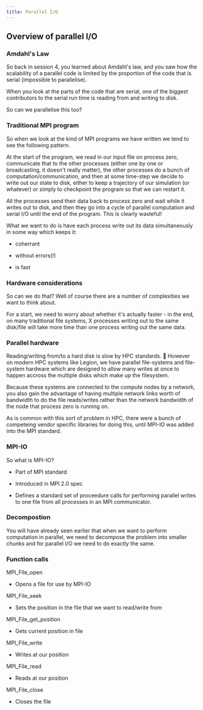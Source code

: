 ```yaml
---
title: Parallel I/O
---
```


## Overview of parallel I/O

### Amdahl's Law

So back in session 4, you learned about Amdahl's law, and you saw how the scalability of a parallel code is limited by the proportion of the code that is serial (impossible to parallelise).

When you look at the parts of the code that are serial, one of the biggest contributors to the serial run time is reading from and writing to disk.

So can we parallelise this too?

### Traditional MPI program

So when we look at the kind of MPI programs we have written we tend to see the following pattern.

At the start of the program, we read in our input file on process zero, communicate that to the other processes (either one by one or broadcasting, it doesn't really matter), the other processes do a bunch of computation/communication, and then at some time-step we decide to write out our state to disk, either to keep a trajectory of our simulation (or whatever) or simply to checkpoint the program so that we can restart it.

All the processes send their data back to process zero and wait while it writes out to disk, and then they go into a cycle of parallel computation and serial I/O until the end of the program.  This is clearly wasteful!

What we want to do is have each process write out its data simultaneously in some way which keeps it:

* coherrant

* without errors(!)

* is fast

### Hardware considerations

So can we do that?  Well of course there are a number of complexities we want to think about.

For a start, we need to worry about whether it's actually faster - in the end, on many traditional file systems, X processes writing out to the same disk/file will take more time than one process writing out the same data.

### Parallel hardware

Reading/writing from/to a hard disk is slow by HPC standards.

However on modern HPC systems like Legion, we have parallel file-systems and file-system hardware which are designed to allow many writes at once to happen accross the multiple disks which make up the filesystem.

Because these systems are connected to the compute nodes by a network, you also gain the advantage of having multiple network links worth of bandwidth to do the file reads/writes rather than the network bandwidth of the node that process zero is running on.

As is common with this sort of problem in HPC, there were a bunch of competeing vendor specific libraries for doing this, until MPI-IO was added into the MPI standard.

### MPI-IO

So what is MPI-IO?

* Part of MPI standard

* Introduced in MPI 2.0 spec

* Defines a standard set of proceedure calls for performing parallel writes to one file from all processes in an MPI communicator.

### Decompostion

You will have already seen earlier that when we want to perform computation in parallel, we need to decompose the problem into smaller chunks and for parallel I/O we need to do exactly the same.

### Function calls

MPI\_File\_open

 * Opens a file for use by MPI-IO

MPI\_File\_seek

 * Sets the position in the file that we want to read/write from

MPI\_File\_get\_position

 * Gets current position in file

MPI\_File\_write

 * Writes at our position

MPI\_File\_read

 * Reads at our position

MPI\_File\_close

 * Closes the file
